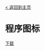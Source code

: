 [< 返回到主页](gsfess.github.io)
# 程序图标
[下载](https://github.com/Gsfess/Gsfess/raw/main/Program%20icon/1.ico)
